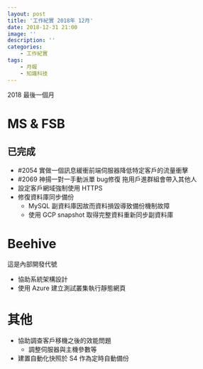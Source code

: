 ```yaml
---
layout: post
title: '工作紀實 2018年 12月'
date: 2018-12-31 21:00
image: ''
description: ''
categories:
    - 工作紀實
tags:
    - 月報
    - 知識科技
---
```


2018 最後一個月

# MS & FSB

## 已完成

* #2054 實做一個訊息緩衝前端伺服器降低特定客戶的流量衝擊
* #2069 神揚一對一手動派單 bug修復 拖用戶進群組會帶入其他人 
* 設定客戶網域強制使用 HTTPS
* 修復資料庫同步備份
    + MySQL 副資料庫因故而資料損毀導致備份機制故障
    + 使用 GCP snapshot 取得完整資料重新同步副資料庫

# Beehive

這是內部開發代號

* 協助系統架構設計
* 使用 Azure 建立測試叢集執行靜態網頁

# 其他

* 協助調查客戶移機之後的效能問題
    + 調整伺服器與主機參數等
* 建置自動化快照於 S4 作為定時自動備份
    
    
